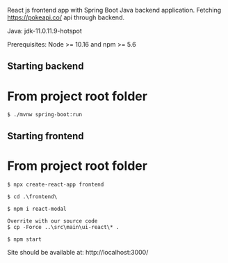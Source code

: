React js frontend app with Spring Boot Java backend application. Fetching https://pokeapi.co/ api through backend.

Java: jdk-11.0.11.9-hotspot

Prerequisites: Node >= 10.16 and npm >= 5.6

## Starting backend
From project root folder
===
```
$ ./mvnw spring-boot:run

```

## Starting frontend
From project root folder
===
```
$ npx create-react-app frontend

$ cd .\frontend\

$ npm i react-modal

Overrite with our source code
$ cp -Force ..\src\main\ui-react\* .

$ npm start
```

Site should be available at:
http://localhost:3000/

